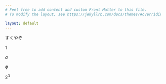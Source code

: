 ```yaml
---
# Feel free to add content and custom Front Matter to this file.
# To modify the layout, see https://jekyllrb.com/docs/themes/#overriding-theme-defaults

layout: default
---
```


すくやぞ

$1$

$a$

$\phi$

$2^3$